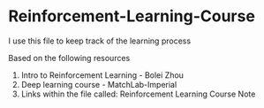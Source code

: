 # Reinforcement-Learning-Course
I use this file to keep track of the learning process

Based on the following resources
1. Intro to Reinforcement Learning - Bolei Zhou
2. Deep learning course - MatchLab-Imperial
3. Links within the file called: Reinforcement Learning Course Note
